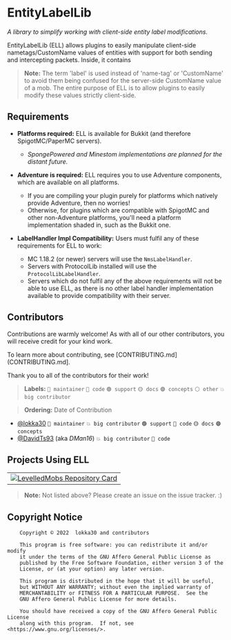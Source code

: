 # EntityLabelLib

*A library to simplify working with client-side entity label modifications.*

EntityLabelLib (ELL) allows plugins to easily manipulate client-side nametags/CustomName values of
entities with support for both sending and intercepting packets. Inside, it contains 

> **Note:** The term 'label' is used instead of
> 'name-tag' or 'CustomName' to avoid them
> being confused for the server-side CustomName value of a mob.
> The entire purpose of ELL is to allow plugins
> to easily modify these values strictly client-side.

## Requirements

- **Platforms required:** ELL is available for Bukkit (and therefore SpigotMC/PaperMC servers).
  - *SpongePowered and Minestom implementations are planned for the distant future.*
  
- **Adventure is required:** ELL requires you to use Adventure components,
which are available on all platforms.
  - If you are compiling your plugin purely for platforms which natively provide Adventure, then
  no worries!
  - Otherwise, for plugins which are compatible with SpigotMC and other non-Adventure
  platforms, you'll need a platform implementation shaded in, such as the Bukkit one.

- **LabelHandler Impl Compatibility:** Users must fulfil any of these requirements for ELL to work:
  - MC 1.18.2 (or newer) servers will use the `NmsLabelHandler`.
  - Servers with ProtocolLib installed will use the `ProtocolLibLabelHandler`.
  - Servers which do not fulfil any of the above requirements will not be able to use ELL, as there
  is no other label handler implementation available to provide compatibility with their server.

## Contributors

Contributions are warmly welcome! As with all of our other contributors, you will receive credit
for your kind work.

To learn more about contributing, see [CONTRIBUTING.md](CONTRIBUTING.md].

Thank you to all of the contributors for their work!

> **Labels:** `🔴 maintainer` `🔵 code` `🟢 support` `🟡 docs` `🟣 concepts` `⚪️ other` `💥 big contributor`

> **Ordering:** Date of Contribution

- [@lokka30](https://github.com/lokka30) `🔴 maintainer` `💥 big contributor` `🟢 support` `🔵 code` `🟡 docs` `🟣 concepts`
- [@DavidTs93](https://github.com/DavidTs93) (aka *DMan16*) `💥 big contributor` `🔵 code`

## Projects Using ELL

<table>
    <tr>
        <td><a href="https://github.com/ArcanePlugins/LevelledMobs"><img src="https://github-readme-stats.vercel.app/api/pin/?username=ArcanePlugins&repo=LevelledMobs&show_owner=true&theme=react" alt="LevelledMobs Repository Card"></a></td>
    </tr>
</table>

> **Note:** Not listed above? Please create an issue on the issue tracker. :)

## Copyright Notice

        Copyright © 2022  lokka30 and contributors

        This program is free software: you can redistribute it and/or modify
        it under the terms of the GNU Affero General Public License as
        published by the Free Software Foundation, either version 3 of the
        License, or (at your option) any later version.

        This program is distributed in the hope that it will be useful,
        but WITHOUT ANY WARRANTY; without even the implied warranty of
        MERCHANTABILITY or FITNESS FOR A PARTICULAR PURPOSE.  See the
        GNU Affero General Public License for more details.

        You should have received a copy of the GNU Affero General Public License
        along with this program.  If not, see <https://www.gnu.org/licenses/>.

